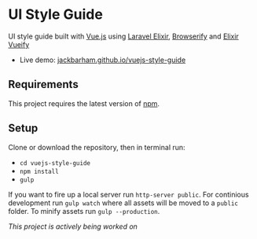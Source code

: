 # UI Style Guide

UI style guide built with [Vue.js](http://vuejs.org) using [Laravel Elixir](https://github.com/laravel/elixir), [Browserify](https://github.com/laravel/elixir) and [Elixir Vueify](https://github.com/JeffreyWay/laravel-elixir-vueify)

- Live demo: [jackbarham.github.io/vuejs-style-guide](http://jackbarham.github.io/vuejs-style-guide)

## Requirements

This project requires the latest version of [npm](https://www.npmjs.org/).

## Setup

Clone or download the repository, then in terminal run:

* `cd vuejs-style-guide`
* `npm install`
* `gulp`

If you want to fire up a local server run `http-server public`. For continious development run `gulp watch` where all assets will be moved to a `public` folder. To minify assets run `gulp --production`.

*This project is actively being worked on*